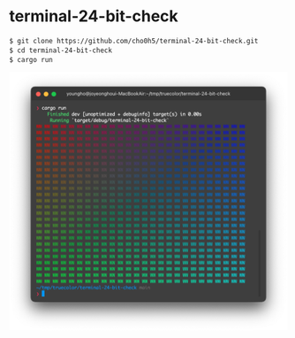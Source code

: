 # terminal-24-bit-check
```bash
$ git clone https://github.com/cho0h5/terminal-24-bit-check.git
$ cd terminal-24-bit-check
$ cargo run
```
![example](https://github.com/cho0h5/terminal-24-bit-check/blob/main/example.png?raw=true)
